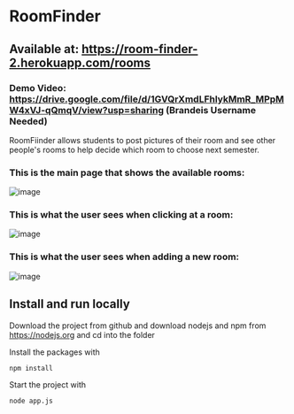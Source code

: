 # RoomFinder

## Available at: https://room-finder-2.herokuapp.com/rooms
### Demo Video: https://drive.google.com/file/d/1GVQrXmdLFhlykMmR_MPpMW4xVJ-qQmqV/view?usp=sharing (Brandeis Username Needed)

RoomFiinder allows students to post pictures of their room and see other people's rooms to help decide which room to choose next semester.


### This is the main page that shows the available rooms:
![image](https://user-images.githubusercontent.com/89489725/165915121-bf8beeae-77f8-40f2-ac78-11935d3f4f5b.png)

### This is what the user sees when clicking at a room:
![image](https://user-images.githubusercontent.com/89489725/165915240-0a2d6b9f-170d-4b83-b9e0-be9c676285b4.png)

### This is what the user sees when adding a new room:
![image](https://user-images.githubusercontent.com/89489725/165915358-4b766c2e-3c95-470b-bd39-4e2797f6c9e2.png)


## Install and run locally

Download the project from github and download nodejs and npm from https://nodejs.org
and cd into the folder

Install the packages with
``` bash
npm install
```
Start the project with
``` bash
node app.js
```
